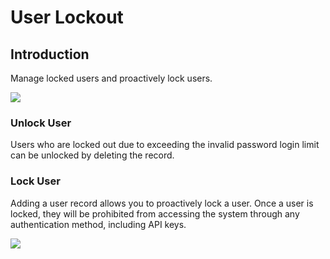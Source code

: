 # User Lockout

<PluginInfo licenseBundled="professional" name="password-policy"></PluginInfo>

## Introduction

Manage locked users and proactively lock users.

![](https://static-docs.nocobase.com/202412281450083.png)

### Unlock User

Users who are locked out due to exceeding the invalid password login limit can be unlocked by deleting the record.

### Lock User

Adding a user record allows you to proactively lock a user. Once a user is locked, they will be prohibited from accessing the system through any authentication method, including API keys.

![](https://static-docs.nocobase.com/202412281450512.png)
